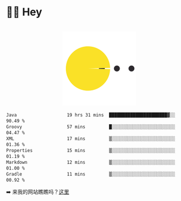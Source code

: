 
# 👋🏻 Hey
<div align="center">
	<br>
	<img src="https://raw.githubusercontent.com/Aniket965/Aniket965/master/pacman.svg?sanitize=true" width="200" height="200">
	<br>
</div>

<!--START_SECTION:waka-->

```text
Java                   19 hrs 31 mins  ██████████████████████▓░░   90.49 %
Groovy                 57 mins         █░░░░░░░░░░░░░░░░░░░░░░░░   04.47 %
XML                    17 mins         ▒░░░░░░░░░░░░░░░░░░░░░░░░   01.36 %
Properties             15 mins         ▒░░░░░░░░░░░░░░░░░░░░░░░░   01.19 %
Markdown               12 mins         ▒░░░░░░░░░░░░░░░░░░░░░░░░   01.00 %
Gradle                 11 mins         ▒░░░░░░░░░░░░░░░░░░░░░░░░   00.92 %
```

<!--END_SECTION:waka-->

 ➡️  来我的网站瞧瞧吗？[这里](https://www.shaolongfei.com)
